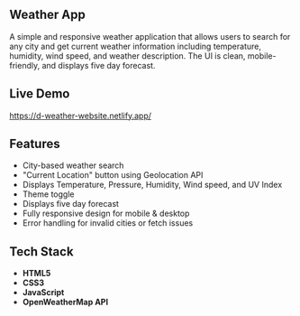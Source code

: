 ## Weather App
A simple and responsive weather application that allows users to search for any city and get current weather information including temperature, humidity, wind speed, and weather description.
The UI is clean, mobile-friendly, and displays five day forecast.
## Live Demo
https://d-weather-website.netlify.app/

## Features
- City-based weather search
- "Current Location" button using Geolocation API
- Displays Temperature, Pressure, Humidity, Wind speed, and UV Index
- Theme toggle
- Displays five day forecast
- Fully responsive design for mobile & desktop
- Error handling for invalid cities or fetch issues

## Tech Stack
- **HTML5**
- **CSS3**
- **JavaScript**
- **OpenWeatherMap API**

